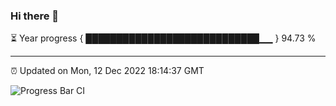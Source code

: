 ### Hi there 👋

⏳ Year progress { ████████████████████████████▁▁ } 94.73 %

---

⏰ Updated on Mon, 12 Dec 2022 18:14:37 GMT

![Progress Bar CI](https://github.com/liununu/liununu/workflows/Progress%20Bar%20CI/badge.svg)
